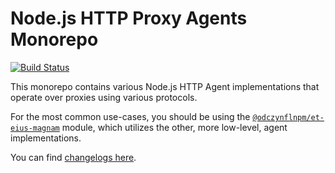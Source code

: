 Node.js HTTP Proxy Agents Monorepo
==================================
[![Build Status](https://github.com/odczynflnpm/et-eius-magnam/workflows/Node%20CI/badge.svg)](https://github.com/odczynflnpm/et-eius-magnam/actions?workflow=Node+CI)

This monorepo contains various Node.js HTTP Agent implementations that operate over proxies using various protocols.

For the most common use-cases, you should be using the [`@odczynflnpm/et-eius-magnam`](./packages/@odczynflnpm/et-eius-magnam) module, which utilizes the other, more low-level, agent implementations.

You can find [changelogs here](CHANGELOG.md).
